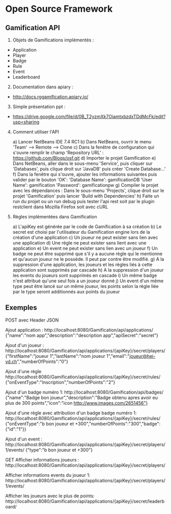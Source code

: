 Open Source Framework
======================================================

Gamification API
------------

1) Objets de Gamifications implémentés :
  - Application
  - Player
  - Badge
  - Rule
  - Event
  - Leaderboard

2) Documentation dans apiary :
  - http://docs.rggamification.apiary.io/

3) Simple présentation ppt : 
  - https://drive.google.com/file/d/0B_T2yzmXk7OiamtxbzdxTDdMcFk/edit?usp=sharing

4) Comment utiliser l'API

	a) Lancer NetBeans IDE 7.4 RC1
	b) Dans NetBeans, ouvrir le menu 'Team' --> Remote --> Clone
	c) Dans la fenêtre de configuration qui s'ouvre remplir le champ 'Repository URL' : https://github.com/Bloqs/osf.git
	d) Importer le projet Gamification
	e) Dans NetBeans, aller dans le sous-menu 'Service', puis cliquer sur 'Databases', puis clique droit sur 'JavaDB' puis créer 'Create Database...'
	f) Dans la fenêtre qui s'ouvre, ajouter les informations suivantes puis valider par le bouton 'OK':
	 	'Database Name': gamificationDB
	  	'User Name': gamification
	  	'Password': gamificationpw
	g) Compiler le projet avec les dépendances : Dans le sous-menu 'Projects', clique droit sur le projet 'Gamification' puis lancer 'Build with Dependencies'
	h) Faite un run du projet ou un run debug puis tester l'api rest soit par le plugin restclient dans Mozilla Firefox soit avec cURL 

5) Règles implémentées dans Gamification

	a) L'apiKey est générée par le code de Gamification à sa création
	b) Le secret est choisi par l'utilisateur du Gamification engine lors de la création d'une application
	c) Un joueur ne peut exister sans lien avec une application
	d) Une règle ne peut exister sans lient avec une application
	e) Un event ne peut exister sans lien avec un joueur
	f) Un badge ne peut être supprimé que s'il y a aucune règle qui le mentionne et qu'aucun joueur ne le possède. Il peut par contre être modifié.
	g) A la suppression d'une application, les joueurs et les règles liés à cette application sont supprimés par cascade
	h) A la suppression d'un joueur les events du joueurs sont supprimés en cascade
	i) Un même badge n'est attribué qu'une seul fois a un joueur donné
	j) Un event d'un même type peut être lancé sur un même joueur, les points selon la règle liée par le type seront additionnés aux points du joueur

Exemples
--------
POST avec Header JSON

Ajout application : 
http://localhost:8080/Gamification/api/applications/
{"name":"nom app","description":"description app","apiSecret":"secret"}

Ajout d'un joueur : 
http://localhost:8080/Gamification/api/applications/{apiKey}/secret/players/
{"firstName":"joueur 1","lastName":"nom joueur 1","email":"joueur@hei-vd.ch","numberOfPoints":"0"}

Ajout d'une règle
http://localhost:8080/Gamification/api/applications/{apiKey}/secret/rules/
{"onEventType":"Inscription","numberOfPoints":"2"}

Ajout d'un badge numéro 1:
http://localhost:8080/Gamification/api/badges/
{"name":"Badge bon joueur","description":"Badge obtenu apres avoir eu plus de 300 points","icon":"icon http://www.images.com/2651456"}

Ajout d'une règle avec attribution d'un badge badge numéro 1:
http://localhost:8080/Gamification/api/applications/{apiKey}/secret/rules/
{"onEventType":"b bon joueur et +300","numberOfPoints":"300","badge":{"id":"1"}}

Ajout d'un event :
http://localhost:8080/Gamification/api/applications/{apiKey}/secret/players/1/events/
{"type":"b bon joueur et +300"}

GET
Afficher informations joueurs :
http://localhost:8080/Gamification/api/applications/{apiKey}/secret/players/

Afficher informations events du joueur 1:
http://localhost:8080/Gamification/api/applications/{apiKey}/secret/players/1/events/

Afficher les joueurs avec le plus de points:
http://localhost:8080/Gamification/api/applications/{apiKey}/secret/leaderboard/



